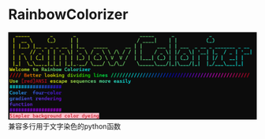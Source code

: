 # RainbowColorizer
![](https://raw.githubusercontent.com/quanmouren/RainbowColorizer/refs/heads/main/res/Welcome%20to%20Rainbow%20Colorizer2.png)
兼容多行用于文字染色的python函数
